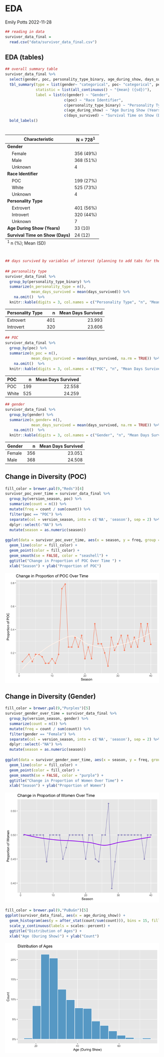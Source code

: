 EDA
================
Emily Potts
2022-11-28

``` r
## reading in data
survivor_data_final = 
  read.csv("data/survivor_data_final.csv")
```

## EDA (tables)

``` r
## overall summary table
survivor_data_final %>% 
  select(gender, poc, personality_type_binary, age_during_show, days_survived) %>% 
  tbl_summary(type = list(gender~ "categorical", poc~ "categorical", personality_type_binary~ "categorical", age_during_show ~ "continuous", days_survived ~ "continuous"), 
              statistic = list(all_continuous() ~ "{mean} ({sd})"), 
              label = list(c(gender) ~ "Gender",
                           c(poc) ~ "Race Identifier",
                           c(personality_type_binary) ~ "Personality Type",
                           c(age_during_show) ~ "Age During Show (Years)",
                           c(days_survived) ~ "Survival Time on Show (Days)")) %>% 
  bold_labels() 
```

<div id="tbokgboyxx" style="padding-left:0px;padding-right:0px;padding-top:10px;padding-bottom:10px;overflow-x:auto;overflow-y:auto;width:auto;height:auto;">
<style>html {
  font-family: -apple-system, BlinkMacSystemFont, 'Segoe UI', Roboto, Oxygen, Ubuntu, Cantarell, 'Helvetica Neue', 'Fira Sans', 'Droid Sans', Arial, sans-serif;
}

#tbokgboyxx .gt_table {
  display: table;
  border-collapse: collapse;
  margin-left: auto;
  margin-right: auto;
  color: #333333;
  font-size: 16px;
  font-weight: normal;
  font-style: normal;
  background-color: #FFFFFF;
  width: auto;
  border-top-style: solid;
  border-top-width: 2px;
  border-top-color: #A8A8A8;
  border-right-style: none;
  border-right-width: 2px;
  border-right-color: #D3D3D3;
  border-bottom-style: solid;
  border-bottom-width: 2px;
  border-bottom-color: #A8A8A8;
  border-left-style: none;
  border-left-width: 2px;
  border-left-color: #D3D3D3;
}

#tbokgboyxx .gt_heading {
  background-color: #FFFFFF;
  text-align: center;
  border-bottom-color: #FFFFFF;
  border-left-style: none;
  border-left-width: 1px;
  border-left-color: #D3D3D3;
  border-right-style: none;
  border-right-width: 1px;
  border-right-color: #D3D3D3;
}

#tbokgboyxx .gt_caption {
  padding-top: 4px;
  padding-bottom: 4px;
}

#tbokgboyxx .gt_title {
  color: #333333;
  font-size: 125%;
  font-weight: initial;
  padding-top: 4px;
  padding-bottom: 4px;
  padding-left: 5px;
  padding-right: 5px;
  border-bottom-color: #FFFFFF;
  border-bottom-width: 0;
}

#tbokgboyxx .gt_subtitle {
  color: #333333;
  font-size: 85%;
  font-weight: initial;
  padding-top: 0;
  padding-bottom: 6px;
  padding-left: 5px;
  padding-right: 5px;
  border-top-color: #FFFFFF;
  border-top-width: 0;
}

#tbokgboyxx .gt_bottom_border {
  border-bottom-style: solid;
  border-bottom-width: 2px;
  border-bottom-color: #D3D3D3;
}

#tbokgboyxx .gt_col_headings {
  border-top-style: solid;
  border-top-width: 2px;
  border-top-color: #D3D3D3;
  border-bottom-style: solid;
  border-bottom-width: 2px;
  border-bottom-color: #D3D3D3;
  border-left-style: none;
  border-left-width: 1px;
  border-left-color: #D3D3D3;
  border-right-style: none;
  border-right-width: 1px;
  border-right-color: #D3D3D3;
}

#tbokgboyxx .gt_col_heading {
  color: #333333;
  background-color: #FFFFFF;
  font-size: 100%;
  font-weight: normal;
  text-transform: inherit;
  border-left-style: none;
  border-left-width: 1px;
  border-left-color: #D3D3D3;
  border-right-style: none;
  border-right-width: 1px;
  border-right-color: #D3D3D3;
  vertical-align: bottom;
  padding-top: 5px;
  padding-bottom: 6px;
  padding-left: 5px;
  padding-right: 5px;
  overflow-x: hidden;
}

#tbokgboyxx .gt_column_spanner_outer {
  color: #333333;
  background-color: #FFFFFF;
  font-size: 100%;
  font-weight: normal;
  text-transform: inherit;
  padding-top: 0;
  padding-bottom: 0;
  padding-left: 4px;
  padding-right: 4px;
}

#tbokgboyxx .gt_column_spanner_outer:first-child {
  padding-left: 0;
}

#tbokgboyxx .gt_column_spanner_outer:last-child {
  padding-right: 0;
}

#tbokgboyxx .gt_column_spanner {
  border-bottom-style: solid;
  border-bottom-width: 2px;
  border-bottom-color: #D3D3D3;
  vertical-align: bottom;
  padding-top: 5px;
  padding-bottom: 5px;
  overflow-x: hidden;
  display: inline-block;
  width: 100%;
}

#tbokgboyxx .gt_group_heading {
  padding-top: 8px;
  padding-bottom: 8px;
  padding-left: 5px;
  padding-right: 5px;
  color: #333333;
  background-color: #FFFFFF;
  font-size: 100%;
  font-weight: initial;
  text-transform: inherit;
  border-top-style: solid;
  border-top-width: 2px;
  border-top-color: #D3D3D3;
  border-bottom-style: solid;
  border-bottom-width: 2px;
  border-bottom-color: #D3D3D3;
  border-left-style: none;
  border-left-width: 1px;
  border-left-color: #D3D3D3;
  border-right-style: none;
  border-right-width: 1px;
  border-right-color: #D3D3D3;
  vertical-align: middle;
  text-align: left;
}

#tbokgboyxx .gt_empty_group_heading {
  padding: 0.5px;
  color: #333333;
  background-color: #FFFFFF;
  font-size: 100%;
  font-weight: initial;
  border-top-style: solid;
  border-top-width: 2px;
  border-top-color: #D3D3D3;
  border-bottom-style: solid;
  border-bottom-width: 2px;
  border-bottom-color: #D3D3D3;
  vertical-align: middle;
}

#tbokgboyxx .gt_from_md > :first-child {
  margin-top: 0;
}

#tbokgboyxx .gt_from_md > :last-child {
  margin-bottom: 0;
}

#tbokgboyxx .gt_row {
  padding-top: 8px;
  padding-bottom: 8px;
  padding-left: 5px;
  padding-right: 5px;
  margin: 10px;
  border-top-style: solid;
  border-top-width: 1px;
  border-top-color: #D3D3D3;
  border-left-style: none;
  border-left-width: 1px;
  border-left-color: #D3D3D3;
  border-right-style: none;
  border-right-width: 1px;
  border-right-color: #D3D3D3;
  vertical-align: middle;
  overflow-x: hidden;
}

#tbokgboyxx .gt_stub {
  color: #333333;
  background-color: #FFFFFF;
  font-size: 100%;
  font-weight: initial;
  text-transform: inherit;
  border-right-style: solid;
  border-right-width: 2px;
  border-right-color: #D3D3D3;
  padding-left: 5px;
  padding-right: 5px;
}

#tbokgboyxx .gt_stub_row_group {
  color: #333333;
  background-color: #FFFFFF;
  font-size: 100%;
  font-weight: initial;
  text-transform: inherit;
  border-right-style: solid;
  border-right-width: 2px;
  border-right-color: #D3D3D3;
  padding-left: 5px;
  padding-right: 5px;
  vertical-align: top;
}

#tbokgboyxx .gt_row_group_first td {
  border-top-width: 2px;
}

#tbokgboyxx .gt_summary_row {
  color: #333333;
  background-color: #FFFFFF;
  text-transform: inherit;
  padding-top: 8px;
  padding-bottom: 8px;
  padding-left: 5px;
  padding-right: 5px;
}

#tbokgboyxx .gt_first_summary_row {
  border-top-style: solid;
  border-top-color: #D3D3D3;
}

#tbokgboyxx .gt_first_summary_row.thick {
  border-top-width: 2px;
}

#tbokgboyxx .gt_last_summary_row {
  padding-top: 8px;
  padding-bottom: 8px;
  padding-left: 5px;
  padding-right: 5px;
  border-bottom-style: solid;
  border-bottom-width: 2px;
  border-bottom-color: #D3D3D3;
}

#tbokgboyxx .gt_grand_summary_row {
  color: #333333;
  background-color: #FFFFFF;
  text-transform: inherit;
  padding-top: 8px;
  padding-bottom: 8px;
  padding-left: 5px;
  padding-right: 5px;
}

#tbokgboyxx .gt_first_grand_summary_row {
  padding-top: 8px;
  padding-bottom: 8px;
  padding-left: 5px;
  padding-right: 5px;
  border-top-style: double;
  border-top-width: 6px;
  border-top-color: #D3D3D3;
}

#tbokgboyxx .gt_striped {
  background-color: rgba(128, 128, 128, 0.05);
}

#tbokgboyxx .gt_table_body {
  border-top-style: solid;
  border-top-width: 2px;
  border-top-color: #D3D3D3;
  border-bottom-style: solid;
  border-bottom-width: 2px;
  border-bottom-color: #D3D3D3;
}

#tbokgboyxx .gt_footnotes {
  color: #333333;
  background-color: #FFFFFF;
  border-bottom-style: none;
  border-bottom-width: 2px;
  border-bottom-color: #D3D3D3;
  border-left-style: none;
  border-left-width: 2px;
  border-left-color: #D3D3D3;
  border-right-style: none;
  border-right-width: 2px;
  border-right-color: #D3D3D3;
}

#tbokgboyxx .gt_footnote {
  margin: 0px;
  font-size: 90%;
  padding-left: 4px;
  padding-right: 4px;
  padding-left: 5px;
  padding-right: 5px;
}

#tbokgboyxx .gt_sourcenotes {
  color: #333333;
  background-color: #FFFFFF;
  border-bottom-style: none;
  border-bottom-width: 2px;
  border-bottom-color: #D3D3D3;
  border-left-style: none;
  border-left-width: 2px;
  border-left-color: #D3D3D3;
  border-right-style: none;
  border-right-width: 2px;
  border-right-color: #D3D3D3;
}

#tbokgboyxx .gt_sourcenote {
  font-size: 90%;
  padding-top: 4px;
  padding-bottom: 4px;
  padding-left: 5px;
  padding-right: 5px;
}

#tbokgboyxx .gt_left {
  text-align: left;
}

#tbokgboyxx .gt_center {
  text-align: center;
}

#tbokgboyxx .gt_right {
  text-align: right;
  font-variant-numeric: tabular-nums;
}

#tbokgboyxx .gt_font_normal {
  font-weight: normal;
}

#tbokgboyxx .gt_font_bold {
  font-weight: bold;
}

#tbokgboyxx .gt_font_italic {
  font-style: italic;
}

#tbokgboyxx .gt_super {
  font-size: 65%;
}

#tbokgboyxx .gt_footnote_marks {
  font-style: italic;
  font-weight: normal;
  font-size: 75%;
  vertical-align: 0.4em;
}

#tbokgboyxx .gt_asterisk {
  font-size: 100%;
  vertical-align: 0;
}

#tbokgboyxx .gt_indent_1 {
  text-indent: 5px;
}

#tbokgboyxx .gt_indent_2 {
  text-indent: 10px;
}

#tbokgboyxx .gt_indent_3 {
  text-indent: 15px;
}

#tbokgboyxx .gt_indent_4 {
  text-indent: 20px;
}

#tbokgboyxx .gt_indent_5 {
  text-indent: 25px;
}
</style>
<table class="gt_table">
  
  <thead class="gt_col_headings">
    <tr>
      <th class="gt_col_heading gt_columns_bottom_border gt_left" rowspan="1" colspan="1" scope="col" id="&lt;strong&gt;Characteristic&lt;/strong&gt;"><strong>Characteristic</strong></th>
      <th class="gt_col_heading gt_columns_bottom_border gt_center" rowspan="1" colspan="1" scope="col" id="&lt;strong&gt;N = 728&lt;/strong&gt;&lt;sup class=&quot;gt_footnote_marks&quot;&gt;1&lt;/sup&gt;"><strong>N = 728</strong><sup class="gt_footnote_marks">1</sup></th>
    </tr>
  </thead>
  <tbody class="gt_table_body">
    <tr><td headers="label" class="gt_row gt_left" style="font-weight: bold;">Gender</td>
<td headers="stat_0" class="gt_row gt_center"></td></tr>
    <tr><td headers="label" class="gt_row gt_left">    Female</td>
<td headers="stat_0" class="gt_row gt_center">356 (49%)</td></tr>
    <tr><td headers="label" class="gt_row gt_left">    Male</td>
<td headers="stat_0" class="gt_row gt_center">368 (51%)</td></tr>
    <tr><td headers="label" class="gt_row gt_left">    Unknown</td>
<td headers="stat_0" class="gt_row gt_center">4</td></tr>
    <tr><td headers="label" class="gt_row gt_left" style="font-weight: bold;">Race Identifier</td>
<td headers="stat_0" class="gt_row gt_center"></td></tr>
    <tr><td headers="label" class="gt_row gt_left">    POC</td>
<td headers="stat_0" class="gt_row gt_center">199 (27%)</td></tr>
    <tr><td headers="label" class="gt_row gt_left">    White</td>
<td headers="stat_0" class="gt_row gt_center">525 (73%)</td></tr>
    <tr><td headers="label" class="gt_row gt_left">    Unknown</td>
<td headers="stat_0" class="gt_row gt_center">4</td></tr>
    <tr><td headers="label" class="gt_row gt_left" style="font-weight: bold;">Personality Type</td>
<td headers="stat_0" class="gt_row gt_center"></td></tr>
    <tr><td headers="label" class="gt_row gt_left">    Extrovert</td>
<td headers="stat_0" class="gt_row gt_center">401 (56%)</td></tr>
    <tr><td headers="label" class="gt_row gt_left">    Introvert</td>
<td headers="stat_0" class="gt_row gt_center">320 (44%)</td></tr>
    <tr><td headers="label" class="gt_row gt_left">    Unknown</td>
<td headers="stat_0" class="gt_row gt_center">7</td></tr>
    <tr><td headers="label" class="gt_row gt_left" style="font-weight: bold;">Age During Show (Years)</td>
<td headers="stat_0" class="gt_row gt_center">33 (10)</td></tr>
    <tr><td headers="label" class="gt_row gt_left" style="font-weight: bold;">Survival Time on Show (Days)</td>
<td headers="stat_0" class="gt_row gt_center">24 (12)</td></tr>
  </tbody>
  
  <tfoot class="gt_footnotes">
    <tr>
      <td class="gt_footnote" colspan="2"><sup class="gt_footnote_marks">1</sup> n (%); Mean (SD)</td>
    </tr>
  </tfoot>
</table>
</div>

``` r
## days survived by variables of interest (planning to add tabs for these 3 tables)

## personality type
survivor_data_final %>% 
  group_by(personality_type_binary) %>% 
  summarize(n_personality_type = n(),
            mean_days_survived = mean(days_survived)) %>% 
    na.omit()  %>%
  knitr::kable(digits = 3, col.names = c("Personality Type", "n", "Mean Days Survived"))
```

| Personality Type |   n | Mean Days Survived |
|:-----------------|----:|-------------------:|
| Extrovert        | 401 |             23.993 |
| Introvert        | 320 |             23.606 |

``` r
## POC
survivor_data_final %>% 
  group_by(poc) %>% 
  summarize(n_poc = n(),
            mean_days_survived = mean(days_survived, na.rm = TRUE)) %>% 
    na.omit()  %>%
  knitr::kable(digits = 3, col.names = c("POC", "n", "Mean Days Survived"))
```

| POC   |   n | Mean Days Survived |
|:------|----:|-------------------:|
| POC   | 199 |             22.558 |
| White | 525 |             24.259 |

``` r
## gender
survivor_data_final %>% 
  group_by(gender) %>% 
  summarize(n_gender= n(),
            mean_days_survived = mean(days_survived, na.rm = TRUE)) %>%
    na.omit()  %>%
  knitr::kable(digits = 3, col.names = c("Gender", "n", "Mean Days Survived"))
```

| Gender |   n | Mean Days Survived |
|:-------|----:|-------------------:|
| Female | 356 |             23.051 |
| Male   | 368 |             24.508 |

## Change in Diversity (POC)

``` r
fill_color = brewer.pal(9,"Reds")[4]
survivor_poc_over_time = survivor_data_final %>% 
  group_by(version_season, poc) %>%
  summarize(count = n()) %>%
  mutate(freq = count / sum(count)) %>%
  filter(poc == "POC") %>%
  separate(col = version_season, into = c('NA', 'season'), sep = 2) %>%
  dplyr::select(-"NA") %>%
  mutate(season = as.numeric(season))

ggplot(data = survivor_poc_over_time, aes(x = season, y = freq, group = 1)) +
  geom_line(color = fill_color) +
  geom_point(color = fill_color) +
  geom_smooth(se = FALSE, color = "seashell") + 
  ggtitle("Change in Proportion of POC Over Time ") +
  xlab("Season") + ylab("Proportion of POC")
```

![](EDA_files/figure-gfm/unnamed-chunk-4-1.png)<!-- -->

## Change in Diversity (Gender)

``` r
fill_color = brewer.pal(9,"Purples")[5]
survivor_gender_over_time = survivor_data_final %>% 
  group_by(version_season, gender) %>%
  summarize(count = n()) %>%
  mutate(freq = count / sum(count)) %>%
  filter(gender == "Female") %>%
  separate(col = version_season, into = c('NA', 'season'), sep = 2) %>%
  dplyr::select(-"NA") %>%
  mutate(season = as.numeric(season))

ggplot(data = survivor_gender_over_time, aes(x = season, y = freq, group = 1)) +
  geom_line(color = fill_color) +
  geom_point(color = fill_color) +
  geom_smooth(se = FALSE, color = "purple") + 
  ggtitle("Change in Proportion of Women Over Time") +
  xlab("Season") + ylab("Proportion of Women")
```

![](EDA_files/figure-gfm/unnamed-chunk-5-1.png)<!-- -->

``` r
fill_color = brewer.pal(9,"PuBuGn")[5]
ggplot(survivor_data_final, aes(x = age_during_show)) + 
  geom_histogram(aes(y = after_stat(count/sum(count))), bins = 15, fill = fill_color, col = "white") +
  scale_y_continuous(labels = scales::percent) + 
  ggtitle("Distribution of Ages") +
  xlab("Age (During Show)") + ylab("Count")
```

![](EDA_files/figure-gfm/unnamed-chunk-6-1.png)<!-- -->

